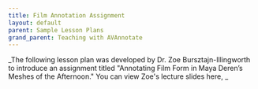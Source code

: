 ```yaml
---
title: Film Annotation Assignment
layout: default
parent: Sample Lesson Plans
grand_parent: Teaching with AVAnnotate
---
```

_The following lesson plan was developed by Dr. Zoe Bursztajn-Illingworth to introduce an assignment titled "Annotating Film Form in Maya Deren’s Meshes of the Afternoon." You can view Zoe's lecture slides here, _



